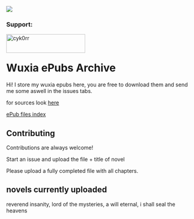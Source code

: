 ![](https://api.visitorbadge.io/api/VisitorHit?user=cyk0rr&repo=wuxia-epubs&countColor=%237B1E7A)
<h3 align="left">Support:</h3>
<p><a href="https://ko-fi.com/cyk0rr"> <img align="left" src="https://cdn.ko-fi.com/cdn/kofi3.png?v=3" height="50" width="210" alt="cyk0rr" /></a></p><br><br>

# Wuxia ePubs Archive

Hi! I store my wuxia epubs here, you are free to download them and send me some aswell in the issues tabs.

for sources look [here](https://github.com/cykorr/wuxia-epubs/blob/main/sources.md)

[ePub files index](https://github.com/cykorr/wuxia-epubs/wiki/index-of-novels)

## Contributing

Contributions are always welcome!

Start an issue and upload the file + title of novel


Please upload a fully completed file with all chapters.


## novels currently uploaded
reverend insanity, lord of the mysteries, a will eternal, i shall seal the heavens
